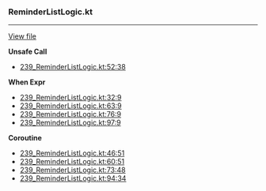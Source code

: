 ### ReminderListLogic.kt
---
[View file](../../precision_analyzed/239_ReminderListLogic.kt)

**Unsafe Call**

 - [239_ReminderListLogic.kt:52:38](../../precision_analyzed/239_ReminderListLogic.kt#L52)

**When Expr**

 - [239_ReminderListLogic.kt:32:9](../../precision_analyzed/239_ReminderListLogic.kt#L32)
 - [239_ReminderListLogic.kt:63:9](../../precision_analyzed/239_ReminderListLogic.kt#L63)
 - [239_ReminderListLogic.kt:76:9](../../precision_analyzed/239_ReminderListLogic.kt#L76)
 - [239_ReminderListLogic.kt:97:9](../../precision_analyzed/239_ReminderListLogic.kt#L97)

**Coroutine**

 - [239_ReminderListLogic.kt:46:51](../../precision_analyzed/239_ReminderListLogic.kt#L46)
 - [239_ReminderListLogic.kt:60:51](../../precision_analyzed/239_ReminderListLogic.kt#L60)
 - [239_ReminderListLogic.kt:73:48](../../precision_analyzed/239_ReminderListLogic.kt#L73)
 - [239_ReminderListLogic.kt:94:34](../../precision_analyzed/239_ReminderListLogic.kt#L94)
